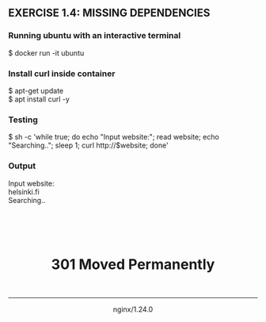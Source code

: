 ## EXERCISE 1.4: MISSING DEPENDENCIES

### Running ubuntu with an interactive terminal
$ docker run -it ubuntu

### Install curl inside container
$ apt-get update <br>
$ apt install curl -y

### Testing
$ sh -c 'while true; do echo "Input website:"; read website; echo "Searching.."; sleep 1; curl http://$website; done'

### Output
Input website: <br>
helsinki.fi <br>
Searching.. <br>
<html> <br>
<head><title>301 Moved Permanently</title></head> <br>
<body> <br>
<center><h1>301 Moved Permanently</h1></center> <br>
<hr><center>nginx/1.24.0</center> <br>
</body><br>
</html>